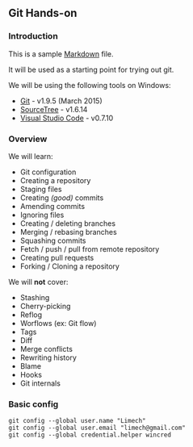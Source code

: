 ## Git Hands-on

### Introduction
This is a sample [Markdown](http://daringfireball.net/projects/markdown/syntax) file.

It will be used as a starting point for trying out git.

We will be using the following tools on Windows:
* [Git](http://git-scm.com/) - v1.9.5 (March 2015)
* [SourceTree](https://www.sourcetreeapp.com/) - v1.6.14
* [Visual Studio Code](https://code.visualstudio.com/) - v0.7.10

### Overview

We will learn:
* Git configuration
* Creating a repository
* Staging files
* Creating *(good)* commits
* Amending commits
* Ignoring files
* Creating / deleting branches
* Merging / rebasing branches
* Squashing commits
* Fetch / push / pull from remote repository
* Creating pull requests
* Forking / Cloning a repository

We will **not** cover:
* Stashing
* Cherry-picking
* Reflog
* Worflows (ex: Git flow)
* Tags
* Diff
* Merge conflicts
* Rewriting history
* Blame
* Hooks
* Git internals

### Basic config

    git config --global user.name "Limech"
    git config --global user.email "limech@gmail.com"
    git config --global credential.helper wincred
